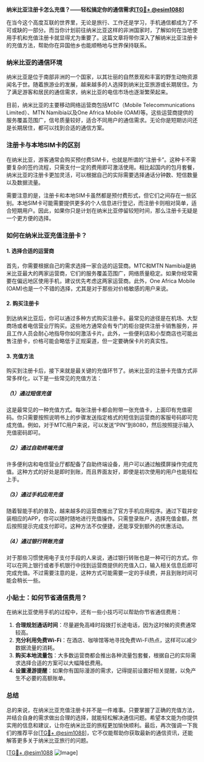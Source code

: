 **纳米比亚注册卡怎么充值？——轻松搞定你的通信需求[[TG💪+ @esim1088](https://t.me/s/esim1088)]**

在当今这个高度互联的世界里，无论是旅行、工作还是学习，手机通信都成为了不可或缺的一部分。而当你计划前往纳米比亚这样的非洲国家时，了解如何在当地使用手机和充值注册卡就显得尤为重要了。这篇文章将带你深入了解纳米比亚注册卡的充值方法，帮助你在异国他乡也能顺畅地与世界保持联系。

### 纳米比亚的通信环境

纳米比亚是位于南部非洲的一个国家，以其壮丽的自然景观和丰富的野生动物资源闻名于世。随着旅游业的发展，越来越多的人选择到纳米比亚旅游或长期居住。为了满足游客和居民的通信需求，纳米比亚的电信市场也逐渐繁荣起来。

目前，纳米比亚的主要移动网络运营商包括MTC（Mobile Telecommunications Limited）、MTN Namibia以及One Africa Mobile (OAM)等。这些运营商提供的服务覆盖范围广，信号质量较好，适合不同用户的通信需求。无论你是短期访问还是长期居住，都可以找到合适的通信方案。

### 注册卡与本地SIM卡的区别

在纳米比亚，游客通常会购买预付费SIM卡，也就是所谓的“注册卡”。这种卡不需要复杂的签约流程，只需支付一定的费用即可激活使用。相比起国内的包月套餐，纳米比亚的注册卡更加灵活，可以根据自己的实际需要选择通话分钟数、短信数量以及数据流量。

需要注意的是，注册卡和本地SIM卡虽然都是预付费形式，但它们之间存在一些区别。本地SIM卡可能需要提供更多的个人信息进行登记，而注册卡则相对简单，适合短期用户。因此，如果你只是计划在纳米比亚停留较短时间，那么注册卡无疑是一个更方便的选择。

### 如何在纳米比亚充值注册卡？

#### 1. 选择合适的运营商

首先，你需要根据自己的需求选择一家合适的运营商。MTC和MTN Namibia是纳米比亚最大的两家运营商，它们的服务覆盖范围广，网络质量稳定。如果你经常需要在偏远地区使用手机，建议优先考虑这两家运营商。此外，One Africa Mobile (OAM)也是一个不错的选择，尤其是对于那些对价格敏感的用户来说。

#### 2. 购买注册卡

到达纳米比亚后，你可以通过多种方式购买注册卡。最常见的途径是在机场、大型商场或者电信营业厅购买。这些地方通常会有专门的柜台提供注册卡销售服务，并且工作人员会耐心地指导你如何激活卡片。此外，一些便利店和小型商店也可能出售注册卡，价格可能会略低于正规渠道，但一定要确保卡片的真实性。

#### 3. 充值方法

购买到注册卡后，接下来就是最关键的充值环节了。纳米比亚的注册卡充值方式非常多样化，以下是一些常见的充值方法：

##### （1）通过短信充值

这是最常见的一种充值方式。每张注册卡都会附带一张充值卡，上面印有充值密码。你只需要按照说明书上的步骤发送指定格式的短信到运营商的客服号码即可完成充值。例如，对于MTC用户来说，可以发送“PIN”到8080，然后按照提示输入充值密码即可。

##### （2）通过自助终端充值

许多便利店和电信营业厅都配备了自助终端设备，用户可以通过触摸屏操作完成充值。这种方式的好处是即时到账，而且界面友好，即使是初次使用的用户也能轻松上手。

##### （3）通过手机应用充值

随着智能手机的普及，越来越多的运营商推出了官方手机应用程序。通过下载并安装相应的APP，你可以随时随地进行充值操作。只需登录账户，选择充值金额，然后按照提示完成支付即可。这种方法不仅便捷，还能享受到额外的优惠活动。

##### （4）通过银行转账充值

对于那些习惯使用电子支付手段的人来说，通过银行转账也是一种可行的方式。你可以在网上银行或者手机银行中找到运营商提供的充值入口，输入相关信息后即可完成充值。不过需要注意的是，这种方式可能需要一定的手续费，并且到账时间可能会稍长一些。

### 小贴士：如何节省通信费用？

在纳米比亚使用手机的过程中，还有一些小技巧可以帮助你节省通信费用：

1. **合理规划通话时间**：尽量避免高峰时段拨打长途电话，因为这时候的资费通常较高。
2. **充分利用免费Wi-Fi**：在酒店、咖啡馆等地寻找免费Wi-Fi热点，这样可以减少数据流量的消耗。
3. **购买本地流量包**：大多数运营商都会推出各种流量包套餐，根据自己的实际需求选择合适的方案可以大幅降低费用。
4. **设置漫游提醒**：如果你有国际漫游的需求，记得提前设置好相关提醒，以免产生不必要的高额账单。

### 总结

总的来说，在纳米比亚充值注册卡并不是一件难事。只要掌握了正确的充值方法，并结合自身的需求做出合理的选择，就能轻松解决通信问题。希望本文能为你提供实用的信息和建议，让你在纳米比亚的旅程更加愉快顺利。最后，再次强调一下我们的推荐平台[[TG💪+ @esim1088](https://t.me/s/esim1088)]，它不仅能帮助你获取最新的通信资讯，还能解答更多关于纳米比亚旅行的问题。

[[TG💪+ @esim1088](https://t.me/s/esim1088) ![Image](https://i.postimg.cc/4NQfJmqS/Snipaste-2025-05-13-00-14-12.png)]